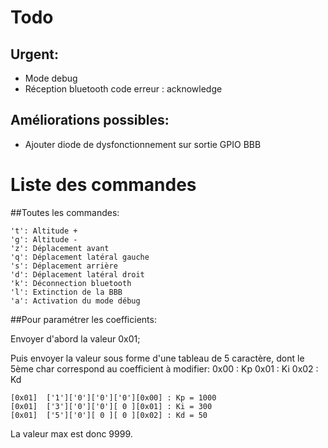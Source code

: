 # Todo


## Urgent:

* Mode debug
* Réception bluetooth code erreur : acknowledge


## Améliorations possibles:

* Ajouter diode de dysfonctionnement sur sortie GPIO BBB

# Liste des commandes
##Toutes les commandes:

	't': Altitude +
	'g': Altitude -
	'z': Déplacement avant
	'q': Déplacement latéral gauche
	's': Déplacement arrière
	'd': Déplacement latéral droit
	'k': Déconnection bluetooth
	'l': Extinction de la BBB
	'a': Activation du mode débug

##Pour paramétrer les coefficients:

Envoyer d'abord la valeur 0x01;

Puis envoyer la valeur sous forme d'une tableau de 5 caractère, dont le 5ème char correspond au coefficient à modifier:
	0x00 : Kp
	0x01 : Ki
	0x02 : Kd

	[0x01]	['1']['0']['0']['0'][0x00] : Kp = 1000
	[0x01]	['3']['0']['0'][ 0 ][0x01] : Ki = 300
	[0x01]	['5']['0'][ 0 ][ 0 ][0x02] : Kd = 50

La valeur max est donc 9999.